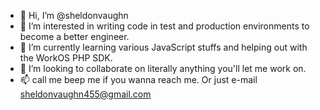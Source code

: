 - 👋 Hi, I’m @sheldonvaughn
- 👀 I’m interested in writing code in test and production environments to become a better engineer. 
- 🌱 I’m currently learning various JavaScript stuffs and helping out with the WorkOS PHP SDK. 
- 💞️ I’m looking to collaborate on literally anything you'll let me work on.
- 📫 call me beep me if you wanna reach me. Or just e-mail sheldonvaughn455@gmail.com

<!---
sheldonvaughn/sheldonvaughn is a ✨ special ✨ repository because its `README.md` (this file) appears on your GitHub profile.
You can click the Preview link to take a look at your changes.
--->
